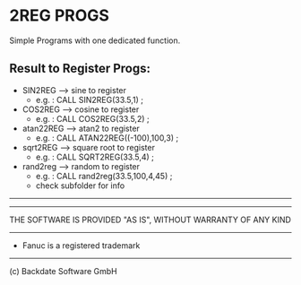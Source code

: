 # 2REG PROGS
Simple Programs with one dedicated function.

## Result to Register Progs:

- SIN2REG --> sine to register
  - e.g. :  CALL SIN2REG(33.5,1) ;
- COS2REG --> cosine to register
  - e.g. :  CALL COS2REG(33.5,2) ;
- atan22REG --> atan2 to register
  - e.g. :  CALL ATAN22REG((-100),100,3) ;
- sqrt2REG --> square root to register
  - e.g. :  CALL SQRT2REG(33.5,4) ;
- rand2reg --> random to register
  - e.g. :  CALL rand2reg(33.5,100,4,45) ;
  -  check subfolder for info

---
---

THE SOFTWARE IS PROVIDED "AS IS", WITHOUT WARRANTY OF ANY KIND

---
- Fanuc is a registered trademark
---
  (c) Backdate Software GmbH